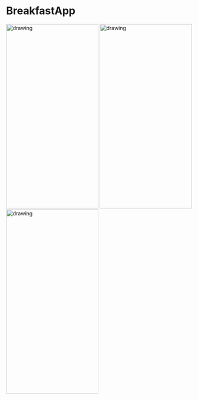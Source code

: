 # BreakfastApp


<div align="start">
<img src="https://user-images.githubusercontent.com/109075090/233986001-423f1f0a-5265-457e-94a9-4452ad11bf38.png" alt="drawing" width="250" height="500"/>
<img src="https://user-images.githubusercontent.com/109075090/233995234-2f8a5760-007a-4419-8e50-8f6c35afdb20.png" alt="drawing" width="250" height="500"/>
<img src="https://user-images.githubusercontent.com/109075090/233994297-87b511bb-ac8e-4fff-a605-b1eff0b0890a.png" alt="drawing" width="250" height="500"/>
</div>
